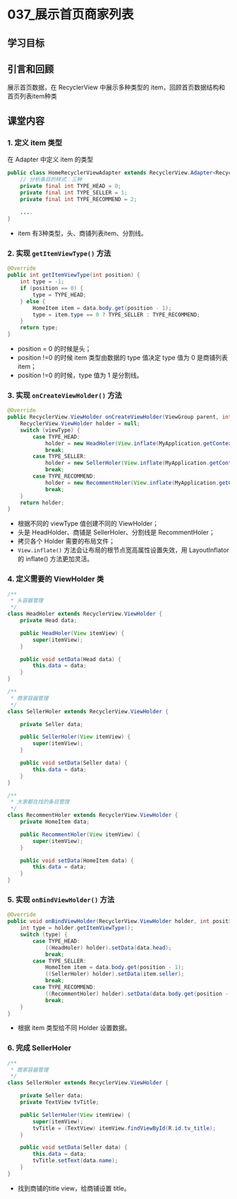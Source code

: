 # 037_展示首页商家列表
## 学习目标


## 引言和回顾
展示首页数据，在 RecyclerView 中展示多种类型的 item，回顾首页数据结构和首页列表item种类


## 课堂内容
### 1. 定义 item 类型
在 Adapter 中定义 item 的类型
```java
public class HomeRecyclerViewAdapter extends RecyclerView.Adapter<RecyclerView.ViewHolder> {
    // 分析条目的样式：三种
    private final int TYPE_HEAD = 0;
    private final int TYPE_SELLER = 1;
    private final int TYPE_RECOMMEND = 2;
    
    ....
}
```

- item 有3种类型，头、商铺列表item、分割线。

### 2. 实现 `getItemViewType()` 方法

```java
@Override
public int getItemViewType(int position) {
    int type = -1;
    if (position == 0) {
        type = TYPE_HEAD;
    } else {
        HomeItem item = data.body.get(position - 1);
        type = item.type == 0 ? TYPE_SELLER : TYPE_RECOMMEND;
    }
    return type;
}
```

- position = 0 的时候是头；
- position !=0 的时候 item 类型由数据的 type 值决定 type 值为 0 是商铺列表 item；
- position !=0 的时候，type 值为 1 是分割线。

### 3. 实现 `onCreateViewHolder()` 方法
```java
@Override
public RecyclerView.ViewHolder onCreateViewHolder(ViewGroup parent, int viewType) {
    RecyclerView.ViewHolder holder = null;
    switch (viewType) {
        case TYPE_HEAD:
            holder = new HeadHoler(View.inflate(MyApplication.getContext(), R.layout.item_title, null));
            break;
        case TYPE_SELLER:
            holder = new SellerHoler(View.inflate(MyApplication.getContext(), R.layout.item_seller, null));
            break;
        case TYPE_RECOMMEND:
            holder = new RecommentHoler(View.inflate(MyApplication.getContext(), R.layout.item_division, null));
            break;
    }
    return holder;
}
```

- 根据不同的 viewType 值创建不同的 ViewHolder；
- 头是 HeadHolder、商铺是 SellerHoler、分割线是 RecommentHoler；
- 拷贝各个 Holder 需要的布局文件；
- `View.inflate()` 方法会让布局的根节点宽高属性设置失效，用 LayoutInflator 的 inflate() 方法更加灵活。

### 4. 定义需要的 ViewHolder 类
```java
/**
 * 头容器管理
 */
class HeadHoler extends RecyclerView.ViewHolder {
    private Head data;

    public HeadHoler(View itemView) {
        super(itemView);
    }

    public void setData(Head data) {
        this.data = data;
    }
}

/**
 * 商家容器管理
 */
class SellerHoler extends RecyclerView.ViewHolder {

    private Seller data;

    public SellerHoler(View itemView) {
        super(itemView);
    }

    public void setData(Seller data) {
        this.data = data;
    }
}

/**
 * 大家都在找的条目管理
 */
class RecommentHoler extends RecyclerView.ViewHolder {
    private HomeItem data;

    public RecommentHoler(View itemView) {
        super(itemView);
    }

    public void setData(HomeItem data) {
        this.data = data;
    }
}
```

### 5. 实现 `onBindViewHolder()` 方法
```java
@Override
public void onBindViewHolder(RecyclerView.ViewHolder holder, int position) {
    int type = holder.getItemViewType();
    switch (type) {
        case TYPE_HEAD:
            ((HeadHoler) holder).setData(data.head);
            break;
        case TYPE_SELLER:
            HomeItem item = data.body.get(position - 1);
            ((SellerHoler) holder).setData(item.seller);
            break;
        case TYPE_RECOMMEND:
            ((RecommentHoler) holder).setData(data.body.get(position - 1));
            break;
    }
}
```

- 根据 item 类型给不同 Holder 设置数据。

### 6. 完成 SellerHoler
```java
/**
 * 商家容器管理
 */
class SellerHoler extends RecyclerView.ViewHolder {

    private Seller data;
    private TextView tvTitle;

    public SellerHoler(View itemView) {
        super(itemView);
        tvTitle = (TextView) itemView.findViewById(R.id.tv_title);
    }

    public void setData(Seller data) {
        this.data = data;
        tvTitle.setText(data.name);
    }
}
```

- 找到商铺的title view，给商铺设置 title。



